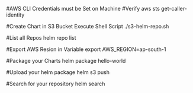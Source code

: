 #AWS CLI Credentials must be Set on Machine
#Verify
aws sts get-caller-identity

#Create Chart in S3 Bucket
Execute Shell Script
./s3-helm-repo.sh

#List all Repos
helm repo list

#Export AWS Resion in Variable
export AWS_REGION=ap-south-1

#Package your Charts
helm package hello-world

#Upload your helm package
helm s3 push <tar-file> <s3chart-name>

#Search for your repository
helm search <repo-name>

